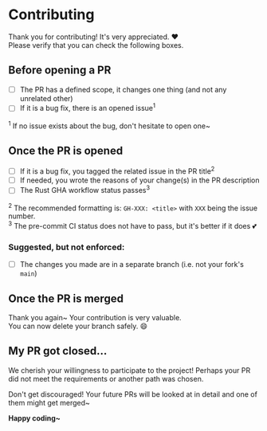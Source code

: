 # Contributing

Thank you for contributing! It's very appreciated. ♥️\
Please verify that you can check the following boxes.

## Before opening a PR

-   [ ] The PR has a defined scope, it changes one thing (and not any unrelated other)
-   [ ] If it is a bug fix, there is an opened issue<sup>1</sup>

<sup>1</sup> If no issue exists about the bug, don't hesitate to open one~

## Once the PR is opened

-   [ ] If it is a bug fix, you tagged the related issue in the PR title<sup>2</sup>
-   [ ] If needed, you wrote the reasons of your change(s) in the PR description
-   [ ] The Rust GHA workflow status passes<sup>3</sup>

<sup>2</sup> The recommended formatting is: `GH-XXX: <title>` with `XXX` being the issue number.\
<sup>3</sup> The pre-commit CI status does not have to pass, but it's better if it does 💕

### Suggested, but not enforced:

-   [ ] The changes you made are in a separate branch (i.e. not your fork's `main`)

## Once the PR is merged

Thank you again~ Your contribution is very valuable.\
You can now delete your branch safely. 😄

## My PR got closed...

We cherish your willingness to participate to the project!
Perhaps your PR did not meet the requirements or another path was chosen.

Don't get discouraged! Your future PRs will be looked at in detail and one of them might get merged~

**Happy coding~**
